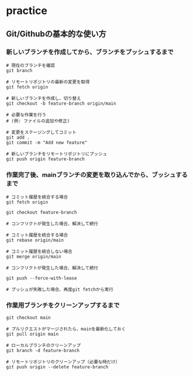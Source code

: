 # practice

## Git/Githubの基本的な使い方

### 新しいブランチを作成してから、ブランチをプッシュするまで

```
# 現在のブランチを確認
git branch

# リモートリポジトリの最新の変更を取得
git fetch origin

# 新しいブランチを作成し、切り替え
git checkout -b feature-branch origin/main

# 必要な作業を行う
# (例: ファイルの追加や修正)

# 変更をステージングしてコミット
git add .
git commit -m "Add new feature"

# 新しいブランチをリモートリポジトリにプッシュ
git push origin feature-branch

```

### 作業完了後、mainブランチの変更を取り込んでから、ブッシュするまで

```
# コミット履歴を統合する場合
git fetch origin

git checkout feature-branch

# コンフリクトが発生した場合、解決して続行

# コミット履歴を統合する場合
git rebase origin/main

# コミット履歴を統合しない場合
git merge origin/main

# コンフリクトが発生した場合、解決して続行

git push --force-with-lease

# プッシュが失敗した場合、再度git fetchから実行

```

### 作業用ブランチをクリーンアップするまで

```
git checkout main

# プルリクエストがマージされたら、mainを最新化しておく
git pull origin main

# ローカルブランチのクリーンアップ
git branch -d feature-branch

# リモートリポジトリのクリーンアップ（必要な時だけ）
git push origin --delete feature-branch

```
